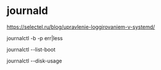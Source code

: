 journald
========

https://selectel.ru/blog/upravlenie-loggirovaniem-v-systemd/

journalctl -b -p err|less

journalctl --list-boot

journalctl --disk-usage